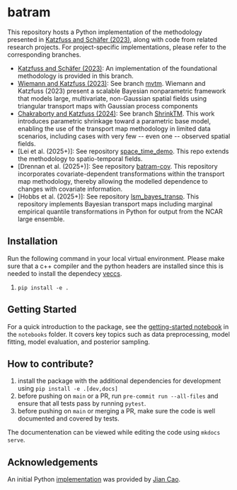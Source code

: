 # batram

This repository hosts a Python implementation of the methodology presented in
[Katzfuss and Schäfer (2023)](https://doi.org/10.1080/01621459.2023.2197158),
along with code from related research projects. For project-specific
implementations, please refer to the corresponding branches.

- [Katzfuss and Schäfer (2023)](https://doi.org/10.1080/01621459.2023.2197158): An implementation of the foundational methodology is provided in this branch.
- [Wiemann and Katzfuss (2023)](https://link.springer.com/article/10.1007/s13253-023-00580-z): See branch
  [mvtm](https://github.com/katzfuss-group/batram/tree/mvtm). Wiemann and Katzfuss (2023) present a scalable Bayesian nonparametric framework that models large, multivariate, non-Gaussian spatial fields using triangular transport maps with Gaussian process components
- [Chakraborty and Katzfuss (2024)](https://arxiv.org/pdf/2409.19208): See branch [ShrinkTM](https://github.com/katzfuss-group/batram/tree/ShrinkTM). This work introduces parametric shrinkage toward a parametric base model, enabling the use of the transport map methodology in limited data scenarios, including cases with very few -- even one -- observed spatial fields.
- [Lei et al. (2025+)]: See repository [space_time_demo](https://github.com/katzfuss-group/space_time_demo). This repo extends the methodology to spatio-temporal fields.
- [Drennan et al. (2025+)]: See repository [batram-cov](https://github.com/katzfuss-group/batram-cov). This repository incorporates covariate-dependent transformations within the transport map methodology, thereby allowing the modelled dependence to changes with covariate information.
- [Hobbs et al. (2025+)]: See repository [lsm_bayes_transp](https://github.com/esdt-uq-transport/lsm_bayes_transp). This repository implements Bayesian transport maps including marginal empirical quantile transformations in Python for output from the NCAR large ensemble.

## Installation

Run the following command in your local virtual environment. Please make sure
that a c++ compiler and the python headers are installed since this is needed to
install the dependecy [veccs](https://github.com/katzfuss-group/veccs).

1. `pip install -e .`

## Getting Started

For a quick introduction to the package, see the [getting-started notebook](notebooks/getting-started.ipynb) in the `notebooks` folder. It covers
key topics such as data preprocessing, model fitting, model evaluation, and
posterior sampling.



## How to contribute?

1. install the package with the additional dependencies for development using
   `pip install -e .[dev,docs]`
2. before pushing on `main` or a PR, run `pre-commit run --all-files` and ensure
   that all tests pass by running `pytest`.
3. before pushing on `main` or merging a PR, make sure the code is well
   documented and covered by tests.

The documentenation can be viewed while editing the code using `mkdocs serve`.

## Acknowledgements

An initial Python
[implementation](https://github.com/katzfuss-group/BaTraMaSpa_py) was provided
by [Jian Cao](https://www.uh.edu/nsm/math/people/faculty/index.php#assistantprof).
